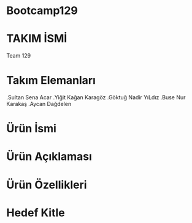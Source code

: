 # Bootcamp129

# TAKIM İSMİ 
 Team 129 
 
# Takım Elemanları 
.Sultan Sena Acar
.Yiğit Kağan Karagöz
.Göktuğ Nadir YıLdız
.Buse Nur Karakaş
.Aycan Dağdelen 

# Ürün İsmi 

# Ürün Açıklaması

# Ürün Özellikleri 

# Hedef Kitle
